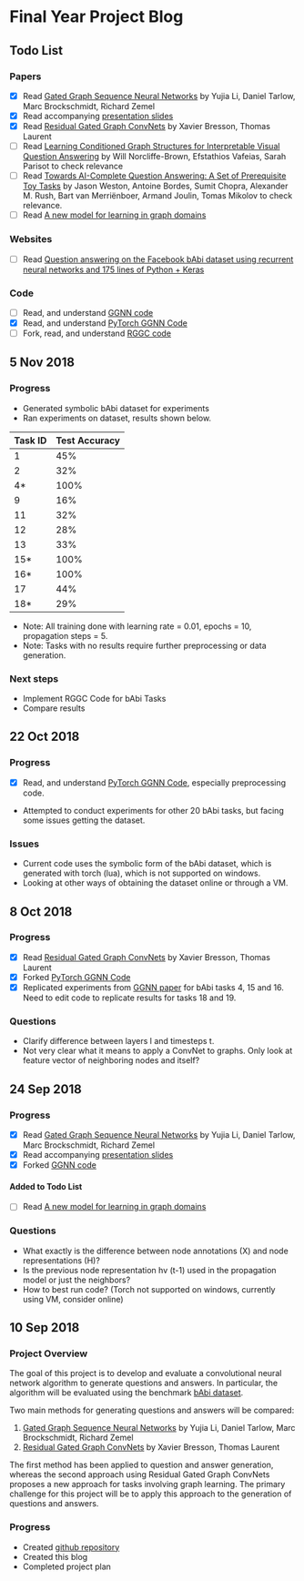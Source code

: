 # Final Year Project Blog

## Todo List

### Papers
- [x] Read [Gated Graph Sequence Neural Networks](https://arxiv.org/pdf/1511.05493.pdf) by Yujia Li, Daniel Tarlow, Marc Brockschmidt, Richard Zemel
- [x] Read accompanying [presentation slides](https://katefvision.github.io/LanguageGrounding/Slides/27.pdf)
- [x] Read [Residual Gated Graph ConvNets](https://arxiv.org/pdf/1711.07553.pdf) by Xavier Bresson, Thomas Laurent
- [ ] Read [Learning Conditioned Graph Structures for Interpretable Visual Question Answering](https://arxiv.org/pdf/1806.07243.pdf) by Will Norcliffe-Brown, Efstathios Vafeias, Sarah Parisot to check relevance
- [ ] Read [Towards AI-Complete Question Answering: A Set of Prerequisite Toy Tasks](https://arxiv.org/pdf/1502.05698.pdf) by Jason Weston, Antoine Bordes, Sumit Chopra, Alexander M. Rush, Bart van Merriënboer, Armand Joulin, Tomas Mikolov to check relevance.
- [ ] Read [A new model for learning in graph domains](https://ieeexplore.ieee.org/document/1555942/)

### Websites
- [ ] Read [Question answering on the Facebook bAbi dataset using recurrent neural networks and 175 lines of Python + Keras](https://smerity.com/articles/2015/keras_qa.html)

### Code
- [ ] Read, and understand [GGNN code](https://github.com/yujiali/ggnn)
- [x] Read, and understand [PyTorch GGNN Code](https://github.com/JamesChuanggg/ggnn.pytorch)
- [ ] Fork, read, and understand [RGGC code](https://github.com/xbresson/spatial_graph_convnets)

## 5 Nov 2018

### Progress
- Generated symbolic bAbi dataset for experiments
- Ran experiments on dataset, results shown below.

| Task ID | Test Accuracy |
| --- | --- |
| 1 | 45%|
| 2 | 32%|
| 4* | 100%|
| 9 | 16%|
| 11 | 32%|
| 12 | 28%|
| 13 | 33%|
| 15* | 100%|
| 16* | 100%|
| 17 | 44%|
| 18* | 29%|

- Note: All training done with learning rate = 0.01, epochs = 10, propagation steps = 5.
- Note: Tasks with no results require further preprocessing or data generation.

### Next steps
- Implement RGGC Code for bAbi Tasks
- Compare results


## 22 Oct 2018

### Progress
- [x] Read, and understand [PyTorch GGNN Code](https://github.com/JamesChuanggg/ggnn.pytorch), especially preprocessing code.
- Attempted to conduct experiments for other 20 bAbi tasks, but facing some issues getting the dataset.

### Issues
- Current code uses the symbolic form of the bAbi dataset, which is generated with torch (lua), which is not supported on windows.
- Looking at other ways of obtaining the dataset online or through a VM.

## 8 Oct 2018

### Progress
- [x] Read [Residual Gated Graph ConvNets](https://arxiv.org/pdf/1711.07553.pdf) by Xavier Bresson, Thomas Laurent
- [x] Forked [PyTorch GGNN Code](https://github.com/JamesChuanggg/ggnn.pytorch)
- [x] Replicated experiments from [GGNN paper](https://arxiv.org/pdf/1511.05493.pdf) for bAbi tasks 4, 15 and 16. Need to edit code to replicate results for tasks 18 and 19.

### Questions
- Clarify difference between layers l and timesteps t.
- Not very clear what it means to apply a ConvNet to graphs. Only look at feature vector of neighboring nodes and itself?

## 24 Sep 2018

### Progress
- [x] Read [Gated Graph Sequence Neural Networks](https://arxiv.org/pdf/1511.05493.pdf) by Yujia Li, Daniel Tarlow, Marc Brockschmidt, Richard Zemel
- [x] Read accompanying [presentation slides](https://katefvision.github.io/LanguageGrounding/Slides/27.pdf)
- [x] Forked [GGNN code](https://github.com/yujiali/ggnn)

#### Added to Todo List
- [ ] Read [A new model for learning in graph domains](https://ieeexplore.ieee.org/document/1555942/)

### Questions
- What exactly is the difference between node annotations (X) and node representations (H)?
- Is the previous node representation hv (t-1) used in the propagation model or just the neighbors?
- How to best run code? (Torch not supported on windows, currently using VM, consider online)

## 10 Sep 2018

### Project Overview

The goal of this project is to develop and evaluate a convolutional neural network algorithm to generate questions and answers. In particular, the algorithm will be evaluated using the benchmark [bAbi dataset](https://research.fb.com/downloads/babi/).

Two main methods for generating questions and answers will be compared:
1. [Gated Graph Sequence Neural Networks](https://arxiv.org/pdf/1511.05493.pdf) by Yujia Li, Daniel Tarlow, Marc Brockschmidt, Richard Zemel
2. [Residual Gated Graph ConvNets](https://arxiv.org/pdf/1711.07553.pdf) by Xavier Bresson, Thomas Laurent

The first method has been applied to question and answer generation, whereas the second approach using Residual Gated Graph ConvNets proposes a new approach for tasks involving graph learning. The primary challenge for this project will be to apply this approach to the generation of questions and answers.

### Progress

- Created [github repository](https://github.com/calebmah/fyp-questions-and-answers)
- Created this blog
- Completed project plan
